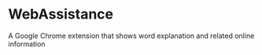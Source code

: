 # WebAssistance
A Google Chrome extension that shows word explanation and related online information

